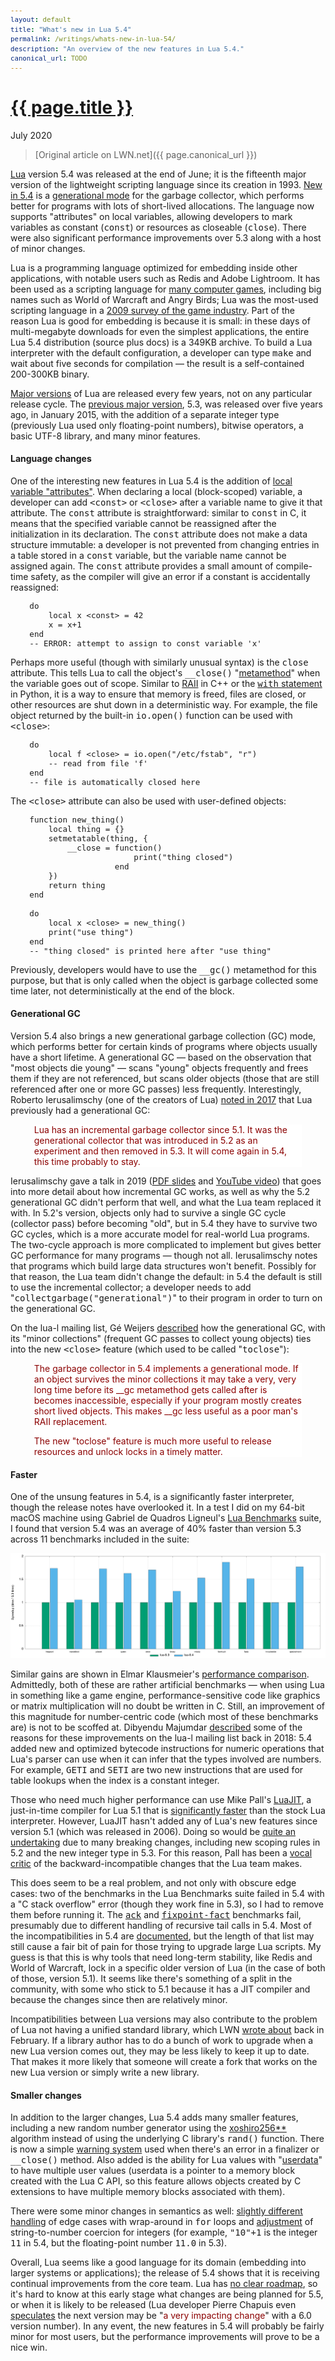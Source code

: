 ```yaml
---
layout: default
title: "What's new in Lua 5.4"
permalink: /writings/whats-new-in-lua-54/
description: "An overview of the new features in Lua 5.4."
canonical_url: TODO
---
```

<h1><a href="{{ page.permalink }}">{{ page.title }}</a></h1>
<p class="subtitle">July 2020</p>

> [Original article on LWN.net]({{ page.canonical_url }})

<style>
DIV.BigQuote {
    font-style: normal;
    font-weight: normal;
    color: darkred;
    background-color: white;
    margin-left: 1cm;
    margin-right: 1cm;
}
pre {
    font-size: 90%;
    word-spacing: 0;
}
span {
    color: darkred;
}
</style>


<p><a href="https://www.lua.org/">Lua</a> version 5.4 was released at the
end of June; it is the fifteenth major version of the lightweight scripting
language since its creation in 1993. <a
href="https://www.lua.org/manual/5.4/readme.html#changes">New in 5.4</a> is
a <a href="http://www.lua.org/manual/5.4/manual.html#2.5.2">generational
mode</a> for the garbage collector, which performs better for programs with
lots of short-lived allocations. The language now supports "attributes" on
local variables, allowing developers to mark variables as constant
(<tt>const</tt>) or resources as closeable (<tt>close</tt>). There were
also significant performance improvements over 5.3 along with a host of
minor changes.</p>

<p>Lua is a programming language optimized for embedding inside other
applications, with notable users such as Redis and Adobe Lightroom.
It has been used as a scripting language for <a
href="https://en.wikipedia.org/wiki/Category:Lua-scripted_video_games">many
computer games</a>, including big names such as World of
Warcraft and Angry Birds; Lua was the most-used scripting language in a <a
href="http://www.satori.org/2009/03/the-engine-survey-general-results/">2009
survey of the game industry</a>. Part of the reason Lua is good for embedding is
because it is small: in these days of multi-megabyte downloads for even the
simplest applications, the entire Lua 5.4 distribution (source plus docs)
is a 349KB archive. To build a Lua interpreter with the default
configuration, a developer can type <tt>make</tt> and wait about five
seconds for compilation &mdash; the result is a self-contained 200-300KB
binary.</p>

<p><a href="https://www.lua.org/versions.html">Major versions</a> of Lua
are released every few years, not on any particular release cycle. The <a
href="https://www.lua.org/manual/5.3/readme.html#changes">previous major
version</a>, 5.3, was released over five years ago, in January 2015, with
the addition of a separate integer type (previously Lua used only
floating-point numbers), bitwise operators, a basic UTF-8 library, and many
minor features.</p>

<h4>Language changes</h4>

<p>One of the interesting new features in Lua 5.4 is the addition of <a
href="https://www.lua.org/manual/5.4/manual.html#3.3.7">local variable
"attributes"</a>. When declaring a local (block-scoped) variable, a
developer can add <tt>&lt;const&gt;</tt> or <tt>&lt;close&gt;</tt> after a
variable name to give it that attribute. The <tt>const</tt> attribute is
straightforward: similar to <tt>const</tt> in C, it means that the
specified variable cannot be reassigned after the initialization in its
declaration. The <tt>const</tt> attribute does not make a data structure
immutable: a developer is not prevented from changing entries in a table
stored in a <tt>const</tt> variable, but the variable name cannot be assigned
again. The <tt>const</tt> attribute provides a small amount of compile-time
safety, as the compiler will give an error if a constant is accidentally
reassigned:</p>

<pre>
    do
        local x &lt;const&gt; = 42
        x = x+1
    end
    -- ERROR: attempt to assign to const variable 'x'
</pre>

<p>Perhaps more useful (though with similarly unusual syntax) is the
<tt>close</tt> attribute. This tells Lua to call the object's
<tt>__close()</tt> "<a
href="https://www.lua.org/manual/5.4/manual.html#2.4">metamethod</a>" when
the variable goes out of scope. Similar to <a
href="https://en.wikipedia.org/wiki/Resource_acquisition_is_initialization">RAII</a>
in C++ or the <a
href="https://docs.python.org/3/reference/compound_stmts.html#with"><tt>with</tt>
statement</a> in Python, it is a way to ensure that memory is freed, files are
closed, or other resources are shut down in a deterministic way. For
example, the file object returned by the built-in <tt>io.open()</tt> function
can be used with <tt>&lt;close&gt;</tt>:</p>

<pre>
    do
        local f &lt;close&gt; = io.open("/etc/fstab", "r")
        -- read from file 'f'
    end
    -- file is automatically closed here
</pre>

<p>The <tt>&lt;close&gt;</tt> attribute can also be used with user-defined objects:</p>

<pre>
    function new_thing()
        local thing = {}
        setmetatable(thing, {
            __close = function()
                          print("thing closed")
                      end
        })
        return thing
    end

    do
        local x &lt;close&gt; = new_thing()
        print("use thing")
    end
    -- "thing closed" is printed here after "use thing"
</pre>

<p>Previously, developers would have to use the <tt>__gc()</tt> metamethod for
this purpose, but that is only called when the object is garbage collected
some time later, not deterministically at the end of the block.</p>

<h4>Generational GC</h4>

<p>Version 5.4 also brings a new generational
garbage collection (GC) mode, which performs better for certain kinds of
programs where objects usually have a short lifetime. A generational GC
&mdash; based on the observation that "most objects die young" &mdash;
scans "young" objects frequently and frees them if they are not referenced,
but scans older
objects (those that are still referenced after one or more GC passes) less
frequently. Interestingly, Roberto Ierusalimschy (one of the creators of
Lua) <a 
href="http://lua-users.org/lists/lua-l/2017-10/msg00113.html">noted in
2017</a> that Lua previously had a generational GC:</p>

<div class="BigQuote">
<p>Lua has an incremental garbage collector since 5.1. It was the
generational collector that was introduced in 5.2 as an experiment and
then removed in 5.3. It will come again in 5.4, this time probably to
stay.</p>
</div>

<p>Ierusalimschy gave a talk in 2019 (<a
href="https://www.lua.org/wshop18/Ierusalimschy.pdf">PDF slides</a> and <a
href="https://www.youtube.com/watch?v=wGizKsOJQuE">YouTube video</a>) that
goes into more detail about how incremental GC works, as well as why the
5.2 generational GC didn't perform that well, and what the Lua team replaced
it with. In 5.2's version, objects only had to survive a single GC cycle
(collector pass) before becoming "old", but in 5.4 they have to survive two
GC cycles, which is a more accurate model for real-world Lua programs. The
two-cycle approach is more complicated to implement but gives better GC
performance for many programs &mdash; though not all. Ierusalimschy notes
that programs which build large data structures won't
benefit. Possibly for that reason, the Lua team didn't change the default:
in 5.4 the default is still to use the incremental collector; a
developer needs to add "<tt>collectgarbage("generational")</tt>" to their
program in order to turn on
the generational GC.</p>

<p>On the lua-l mailing list, Gé Weijers <a
href="http://lua-users.org/lists/lua-l/2019-06/msg00169.html">described</a>
how the generational GC, with its "minor collections" (frequent GC passes
to collect young objects) ties into the new <tt>&lt;close&gt;</tt> feature
(which used to be called "<tt>toclose</tt>"):</p>

<div class="BigQuote">
<p>The garbage collector in 5.4 implements a generational mode. If an
object survives the minor collections it may take a very, very long time
before its __gc metamethod gets called after is becomes inaccessible,
especially if your program mostly creates short lived objects. This makes
__gc less useful as a poor man's RAII replacement.</p>

<p>The new "toclose" feature is much more useful to release resources and
unlock locks in a timely matter.</p>
</div>

<h4>Faster</h4>

<p>One of the unsung features in 5.4, is a significantly faster
interpreter, though the release notes have overlooked it. In a test I did
on my 64-bit macOS machine using Gabriel de 
Quadros Ligneul's <a
href="https://github.com/gligneul/Lua-Benchmarks">Lua Benchmarks</a> suite,
I found that version 5.4 was an average of 40% faster than version 5.3
across 11 benchmarks included in the suite:</p>

<img src="/images/lua-54-benchmark.png"
alt="[Lua benchmarks]" title="Lua benchmarks">

<p>Similar gains are shown in Elmar Klausmeier's <a
href="https://eklausmeier.wordpress.com/2020/05/14/performance-comparison-pallene-vs-lua-5-1-5-2-5-3-5-4-vs-c/">performance
comparison</a>. Admittedly, both of these are rather artificial benchmarks
&mdash; when using Lua in something like a game engine,
performance-sensitive code like graphics or matrix multiplication will no
doubt be written in C. Still, an improvement of this magnitude for
number-centric code (which most of these benchmarks are) is not to be
scoffed at. Dibyendu Majumdar <a
href="http://lua-users.org/lists/lua-l/2018-03/msg00404.html">described</a>
some of the reasons for these improvements on the lua-l mailing list back
in 2018:
5.4 added new and
optimized bytecode instructions for numeric operations that Lua's
parser can use when it can infer that the types involved are numbers. For
example, <tt>GETI</tt> and <tt>SETI</tt> are two new instructions that are used for
table lookups when the index is a constant integer.
</p>

<p>Those who need much higher performance can use Mike Pall's <a
href="https://luajit.org/">LuaJIT</a>, a just-in-time compiler for Lua 5.1
that is <a href="https://luajit.org/performance_arm.html">significantly
faster</a> than the stock Lua interpreter. However, LuaJIT hasn't added any
of Lua's new features since version 5.1 (which was released in 2006). Doing so would be <a
href="https://news.ycombinator.com/item?id=9985074">quite an
undertaking</a> due to many breaking changes, including new scoping rules
in 5.2 and the new integer type in 5.3. For this reason, Pall
has been a <a
href="https://www.freelists.org/post/luajit/Port-bitop-to-53,1">vocal
critic</a> of the backward-incompatible changes that the Lua team makes.</p>

<p>This does seem to be a real problem, and not only with obscure edge
cases: two of the benchmarks in the  Lua Benchmarks suite failed in
5.4 with a "C stack overflow" error (though they work fine in 5.3), so I had to
remove them before running it. The <tt><a
href="https://github.com/gligneul/Lua-Benchmarks/blob/master/ack.lua">ack</a></tt>
and <tt><a
href="https://github.com/gligneul/Lua-Benchmarks/blob/master/fixpoint-fact.lua">fixpoint-fact</a></tt>
benchmarks fail, presumably due to different handling of recursive tail
calls in 5.4. Most of the incompatibilities in 5.4 are <a
href="https://www.lua.org/manual/5.4/manual.html#8">documented</a>, but
 the length of that list may still cause a fair bit of pain for
those trying to upgrade large Lua scripts. My guess is that this is why
tools that need long-term stability, like Redis and World of Warcraft, lock in a specific older
version of Lua (in the case of both of those, version 5.1).  It seems like
there's something of a split in the community, 
with some who stick to 5.1 because it has a JIT compiler and because the changes
since then are relatively minor.</p>

<p>Incompatibilities between Lua versions may also contribute to the
problem of Lua not having a unified standard library, which LWN <a
href="https://lwn.net/Articles/812122/">wrote about</a> back in
February. If a library author has to do a bunch of work to upgrade when a
new Lua version comes out, they may be less likely to keep it up to date.
That makes it more likely that someone will create a fork that works on the new
Lua version or simply write a new library.</p>

<h4>Smaller changes</h4>

<p>In addition to the larger changes, Lua 5.4 adds many smaller features,
including a new random number generator using the <a
href="https://en.wikipedia.org/wiki/Xorshift#xoshiro256**">xoshiro256**</a>
algorithm instead of using the underlying C library's <tt>rand()</tt>
function.  There is now a simple <a
href="https://www.lua.org/manual/5.4/manual.html#pdf-warn">warning
system</a> used when there's an error in a finalizer or <tt>__close()</tt>
method.  Also added is the ability for Lua values with "<a
href="https://www.lua.org/manual/5.4/manual.html#2.1">userdata</a>" to have
multiple user values (userdata is a pointer to a memory block created with
the Lua C API, so this feature allows objects created by C extensions to
have multiple memory blocks associated with them).</p>

<p>There were some minor changes in semantics as well: <a
href="https://github.com/pallene-lang/pallene/issues/170">slightly
different handling</a> of edge cases with wrap-around in <tt>for</tt>
loops and <a
href="http://lua-users.org/lists/lua-l/2018-01/msg00020.html">adjustment</a>
of string-to-number coercion for integers (for example, <tt>"10"+1</tt> is
the integer <tt>11</tt> in 5.4, but the floating-point number <tt>11.0</tt>
in 5.3).</p>

<p>Overall, Lua seems like a good language for its domain (embedding into
larger systems or 
applications); the release of 5.4 shows that it is receiving continual
improvements from the core team. Lua has <a
href="https://www.lua.org/faq.html#1.4">no clear roadmap</a>, so it's hard
to know at this early stage what changes are being planned for 5.5, or when
it is likely to be released (Lua developer Pierre Chapuis even <a
href="https://www.quora.com/What-is-the-future-of-Lua/answer/Pierre-Chapuis">speculates</a>
the next version may be "<span>a very impacting change</span>" with a 6.0
version number). In any event, the new features in 5.4 will probably be
fairly minor for most users, but the performance improvements will prove to
be a nice
win.</p>

